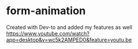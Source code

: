 # form-animation
Created with Dev-to and added my features as well
https://www.youtube.com/watch?app=desktop&v=wc5k2AMPED0&feature=youtu.be
